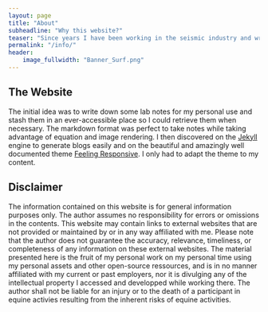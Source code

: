 ```yaml
---
layout: page
title: "About"
subheadline: "Why this website?"
teaser: "Since years I have been working in the seismic industry and writing code. I love to work with open source tools and learn via code from others."
permalink: "/info/"
header:
    image_fullwidth: "Banner_Surf.png"
---
```



## The Website
The initial idea was to write down some lab notes for my personal use and stash them in an ever-accessible place so I could retrieve them when necessary. The markdown format was perfect to take notes while taking advantage of equation and image rendering.
 I then discovered on the [Jekyll](http://jekyllrb.com/) engine to generate blogs easily and on the beautiful and amazingly well documented theme [Feeling Responsive](http://phlow.github.io/feeling-responsive/). I only had to adapt the theme to my content.


## Disclaimer
The information contained on this website is for general information purposes only. The author assumes no responsibility for errors or omissions in the contents. This website may contain links to external websites that are not provided or maintained by or in any way affiliated with me. Please note that the author does not guarantee the accuracy, relevance, timeliness, or completeness of any information on these external websites.
The material presented here is the fruit of my personal work on my personal time using my personal assets and other open-source ressources, and is in no manner affiliated with my current or past employers, nor it is divulging any of the intellectual property I accessed and developped while working there. The author shall not be liable for an injury or to the death of a participant in equine activies resulting from the inherent risks of equine activities.